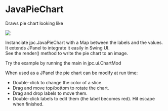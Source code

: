 # JavaPieChart

Draws pie chart looking like

<img src="https://s3.amazonaws.com/uploads.hipchat.com/170039/1222784/UktBGTZFXastfPK/upload.png" />

Instanciate jpc.JavaPieChart with a Map between the labels and the values.  
It extends JPanel to integrate it easily in Swing UI.  
See the render() method to write the pie chart to an image.

Try the example by running the main in jpc.ui.ChartMod

When used as a JPanel the pie chart can be modify at run time:
- Double-click to change the color of a slice.
- Drag and move top/bottom to rotate the chart.
- Drag and drop labels to move them.
- Double-click labels to edit them (the label becomes red). Hit escape when finished.


